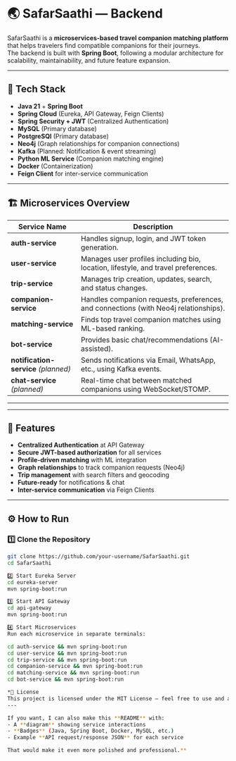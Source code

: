 # 🌏 SafarSaathi — Backend

SafarSaathi is a **microservices-based travel companion matching platform** that helps travelers find compatible companions for their journeys.  
The backend is built with **Spring Boot**, following a modular architecture for scalability, maintainability, and future feature expansion.

---

## 🚀 Tech Stack

- **Java 21** + **Spring Boot**
- **Spring Cloud** (Eureka, API Gateway, Feign Clients)
- **Spring Security + JWT** (Centralized Authentication)
- **MySQL** (Primary database)
-  **PostgreSQl** (Primary database)
- **Neo4j** (Graph relationships for companion connections)
- **Kafka** (Planned: Notification & event streaming)
- **Python ML Service** (Companion matching engine)
- **Docker** (Containerization)
- **Feign Client** for inter-service communication

---

## 🏗️ Microservices Overview

| Service Name        | Description |
|---------------------|-------------|
| **auth-service**    | Handles signup, login, and JWT token generation. |
| **user-service**    | Manages user profiles including bio, location, lifestyle, and travel preferences. |
| **trip-service**    | Manages trip creation, updates, search, and status changes. |
| **companion-service** | Handles companion requests, preferences, and connections (with Neo4j relationships). |
| **matching-service** | Finds top travel companion matches using ML-based ranking. |
| **bot-service**     | Provides basic chat/recommendations (AI-assisted). |
| **notification-service** *(planned)* | Sends notifications via Email, WhatsApp, etc., using Kafka events. |
| **chat-service** *(planned)* | Real-time chat between matched companions using WebSocket/STOMP. |

---

---

## 🔑 Features

- **Centralized Authentication** at API Gateway
- **Secure JWT-based authorization** for all services
- **Profile-driven matching** with ML integration
- **Graph relationships** to track companion requests (Neo4j)
- **Trip management** with search filters and geocoding
- **Future-ready** for notifications & chat
- **Inter-service communication** via Feign Clients

---

## ⚙️ How to Run

### 1️⃣ Clone the Repository
```bash
git clone https://github.com/your-username/SafarSaathi.git
cd SafarSaathi

2️⃣ Start Eureka Server
cd eureka-server
mvn spring-boot:run

3️⃣ Start API Gateway
cd api-gateway
mvn spring-boot:run

4️⃣ Start Microservices
Run each microservice in separate terminals:

cd auth-service && mvn spring-boot:run
cd user-service && mvn spring-boot:run
cd trip-service && mvn spring-boot:run
cd companion-service && mvn spring-boot:run
cd matching-service && mvn spring-boot:run
cd bot-service && mvn spring-boot:run

*📜 License
This project is licensed under the MIT License — feel free to use and adapt it.
---

If you want, I can also make this **README** with:
- A **diagram** showing service interactions
- **Badges** (Java, Spring Boot, Docker, MySQL, etc.)
- Example **API request/response JSON** for each service

That would make it even more polished and professional.**

